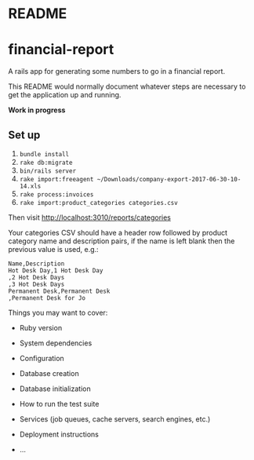 # README

# financial-report
A rails app for generating some numbers to go in a financial report.

This README would normally document whatever steps are necessary to get the
application up and running.

**Work in progress** 

## Set up

1. `bundle install`
1. `rake db:migrate`
1. `bin/rails server`
1. `rake import:freeagent ~/Downloads/company-export-2017-06-30-10-14.xls`
1. `rake process:invoices`
1. `rake import:product_categories categories.csv`

Then visit [http://localhost:3010/reports/categories](http://localhost:3010/reports/categories)


Your categories CSV should have a header row followed by product category name and description pairs, if the name is left blank then the previous value is used, e.g.:

```
Name,Description
Hot Desk Day,1 Hot Desk Day
,2 Hot Desk Days
,3 Hot Desk Days
Permanent Desk,Permanent Desk
,Permanent Desk for Jo
```


Things you may want to cover:

* Ruby version

* System dependencies

* Configuration

* Database creation

* Database initialization

* How to run the test suite

* Services (job queues, cache servers, search engines, etc.)

* Deployment instructions

* ...
